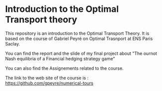 # Introduction to the Optimal Transport theory

This repository is an introduction to the Optimal Transport Theory.
It is based on the course of Gabriel Peyré on Optimal Trasnport at ENS Paris Saclay.

You can find the report and the slide of my final project about "The ournot Nash equilibria of a Financial hedging strategy game"

You can also find the Assignements related to the course.

The link to the web site of the course is : https://github.com/gpeyre/numerical-tours
